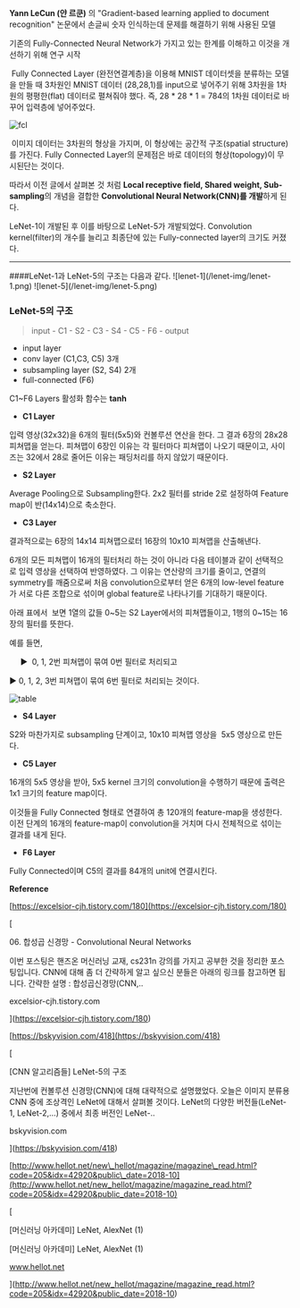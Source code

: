   
**Yann LeCun (얀 르쿤)** 의 "Gradient-based learning applied to document recognition" 논문에서 손글씨 숫자 인식하는데 문제를 해결하기 위해 사용된 모델

  
기존의 Fully-Connected Neural Network가 가지고 있는 한계를 이해하고 이것을 개선하기 위해 연구 시작

 Fully Connected Layer (완전연결계층)을 이용해 MNIST 데이터셋을 분류하는 모델을 만들 때 3차원인 MNIST 데이터 (28,28,1)를 input으로 넣어주기 위해 3차원을 1차원의 평평한(flat) 데이터로 펼쳐줘야 했다. 즉, 28 \* 28 \* 1 = 784의 1차원 데이터로 바꾸어 입력층에 넣어주었다. 

![fcl](/lenet-img/fcl.png)

 이미지 데이터는 3차원의 형상을 가지며, 이 형상에는 공간적 구조(spatial structure)를 가진다. Fully Connected Layer의 문제점은 바로 데이터의 형상(topology)이 무시된단는 것이다.

따라서 이전 글에서 살펴본 것 처럼 **Local receptive field, Shared weight, Sub-sampling**의 개념을 결합한 **Convolutional Neural Network(CNN)를 개발**하게 된다. 

LeNet-1이 개발된 후 이를 바탕으로 LeNet-5가 개발되었다. Convolution kernel(filter)의 개수를 늘리고 최종단에 있는 Fully-connected layer의 크기도 커졌다. 

<hr/>
####LeNet-1과 LeNet-5의 구조는 다음과 같다.
![lenet-1](/lenet-img/lenet-1.png)
![lenet-5](/lenet-img/lenet-5.png)

### **LeNet-5의 구조**

> input - C1 - S2 - C3 - S4 - C5 - F6 - output 

-   input layer
-   conv layer (C1,C3, C5) 3개
-   subsampling layer (S2, S4) 2개
-   full-connected (F6)

C1~F6 Layers 활성화 함수는 **tanh**

-   **C1 Layer**

입력 영상(32x32)을 6개의 필터(5x5)와 컨볼루션 연산을 한다. 그 결과 6장의 28x28 피쳐맵을 얻는다. 피쳐맵이 6장인 이유는 각 필터마다 피쳐맵이 나오기 때문이고, 사이즈는 32에서 28로 줄어든 이유는 패딩처리를 하지 않았기 때문이다. 

-   **S2 Layer**

Average Pooling으로 Subsampling한다. 2x2 필터를 stride 2로 설정하여 Feature map이 반(14x14)으로 축소한다. 

-   **C3 Layer**

결과적으로는 6장의 14x14 피쳐맵으로터 16장의 10x10 피쳐맵을 산출해낸다.

6개의 모든 피쳐맵이 16개의 필터처리 하는 것이 아니라 다음 테이블과 같이 선택적으로 입력 영상을 선택하여 반영하였다. 그 이유는 연산량의 크기를 줄이고, 연결의 symmetry를 깨줌으로써 처음 convolution으로부터 얻은 6개의 low-level feature가 서로 다른 조합으로 섞이며 global feature로 나타나기를 기대하기 때문이다. 

아래 표에서  보면 1열의 값들 0~5는 S2 Layer에서의 피쳐맵들이고, 1행의 0~15는 16장의 필터를 뜻한다. 

예를 들면,

     ▶  0, 1, 2번 피쳐맵이 묶여 0번 필터로 처리되고

▶ 0, 1, 2, 3번 피쳐맵이 묶여 6번 필터로 처리되는 것이다. 

![table](/lenet-img/table.png)

-   **S4 Layer**

S2와 마찬가지로 subsampling 단계이고, 10x10 피쳐맵 영상을  5x5 영상으로 만든다. 

-   **C5 Layer**

16개의 5x5 영상을 받아, 5x5 kernel 크기의 convolution을 수행하기 때문에 출력은 1x1 크기의 feature map이다.

이것들을 Fully Connected 형태로 연결하여 총 120개의 feature-map을 생성한다. 이전 단계의 16개의 feature-map이 convolution을 거치며 다시 전체적으로 섞이는 결과를 내게 된다. 

-   **F6 Layer**

Fully Connected이며 C5의 결과를 84개의 unit에 연결시킨다. 

**Reference**

[https://excelsior-cjh.tistory.com/180](https://excelsior-cjh.tistory.com/180)

[

06\. 합성곱 신경망 - Convolutional Neural Networks

이번 포스팅은 핸즈온 머신러닝 교재, cs231n 강의를 가지고 공부한 것을 정리한 포스팅입니다. CNN에 대해 좀 더 간략하게 알고 싶으신 분들은 아래의 링크를 참고하면 됩니다. 간략한 설명 : 합성곱신경망(CNN,..

excelsior-cjh.tistory.com



](https://excelsior-cjh.tistory.com/180)

[https://bskyvision.com/418](https://bskyvision.com/418)

[

\[CNN 알고리즘들\] LeNet-5의 구조

지난번에 컨볼루션 신경망(CNN)에 대해 대략적으로 설명했었다. 오늘은 이미지 분류용 CNN 중에 조상격인 LeNet에 대해서 살펴볼 것이다. LeNet의 다양한 버전들(LeNet-1, LeNet-2,...) 중에서 최종 버전인 LeNet-..

bskyvision.com



](https://bskyvision.com/418)

[http://www.hellot.net/new\_hellot/magazine/magazine\_read.html?code=205&idx=42920&public\_date=2018-10](http://www.hellot.net/new_hellot/magazine/magazine_read.html?code=205&idx=42920&public_date=2018-10)

[

\[머신러닝 아카데미\] LeNet, AlexNet (1)

\[머신러닝 아카데미\] LeNet, AlexNet (1)

www.hellot.net



](http://www.hellot.net/new_hellot/magazine/magazine_read.html?code=205&idx=42920&public_date=2018-10)
